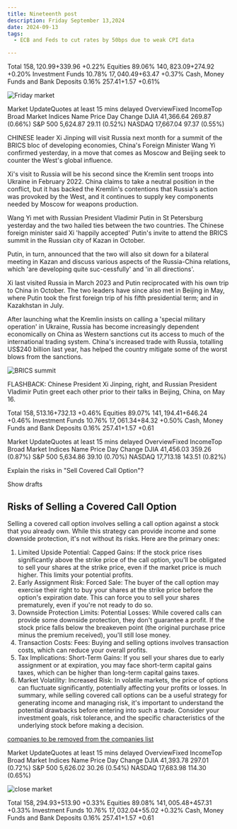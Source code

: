 ```yaml
---
title: Nineteenth post
description: Friday September 13,2024
date: 2024-09-13
tags:
  - ECB and Feds to cut rates by 50bps due to weak CPI data

---
```

Total
$158,120.99
+$339.96 +0.22%
Equities
89.06%
$140,823.09
+$274.92 +0.20%
Investment Funds
10.78%
$17,040.49
+$63.47 +0.37%
Cash, Money Funds and Bank Deposits
0.16%
$257.41
+$1.57 +0.61%

<img src="/img/image19.png" alt="Friday market"/>

Market UpdateQuotes at least 15 mins delayed
OverviewFixed IncomeTop Broad Market Indices
Name	Price	Day Change
DJIA	41,366.64	 269.87 (0.66%)
S&P 500	5,624.87	 29.11 (0.52%)
NASDAQ	17,667.04	 97.37 (0.55%)

CHINESE leader Xi Jinping will visit Russia next month for a summit of the BRICS bloc of developing economies, China's Foreign Minister Wang Yi confirmed yesterday, in a move that comes as Moscow and Beijing seek to counter the West's global influence.

Xi's visit to Russia will be his second since the Kremlin sent troops into Ukraine in February 2022. China claims to take a neutral position in the conflict, but it has backed the Kremlin's contentions that Russia's action was provoked by the West, and it continues to supply key components needed by Moscow for weapons production.

Wang Yi met with Russian President Vladimir Putin in St Petersburg yesterday and the two hailed ties between the two countries. The Chinese foreign minister said Xi 'happily accepted' Putin's invite to attend the BRICS summit in the Russian city of Kazan in October.

Putin, in turn, announced that the two will also sit down for a bilateral meeting in Kazan and discuss various aspects of the Russia-China relations, which 'are developing quite suc-cessfully' and 'in all directions'.

Xi last visited Russia in March 2023 and Putin reciprocated with his own trip to China in October. The two leaders have since also met in Beijing in May, where Putin took the first foreign trip of his fifth presidential term; and in Kazakhstan in July.

After launching what the Kremlin insists on calling a 'special military operation' in Ukraine, Russia has become increasingly dependent economically on China as Western sanctions cut its access to much of the international trading system. China's increased trade with Russia, totalling US$240 billion last year, has helped the country mitigate some of the worst blows from the sanctions.

<img src="/img/putin.png" alt="BRICS summit"/>

FLASHBACK: Chinese President Xi Jinping, right, and Russian President Vladimir Putin greet each other prior to their talks in Beijing, China, on May 16.

Total
$158,513.16
+$732.13 +0.46%
Equities
89.07%
$141,194.41
+$646.24 +0.46%
Investment Funds
10.76%
$17,061.34
+$84.32 +0.50%
Cash, Money Funds and Bank Deposits
0.16%
$257.41
+$1.57 +0.61

Market UpdateQuotes at least 15 mins delayed
OverviewFixed IncomeTop Broad Market Indices
Name	Price	Day Change
DJIA	41,456.03	 359.26 (0.87%)
S&P 500	5,634.86	 39.10 (0.70%)
NASDAQ	17,713.18	 143.51 (0.82%)


Explain the risks in "Sell Covered Call Option"?


Show drafts


<h2>Risks of Selling a Covered Call Option</h2>
Selling a covered call option involves selling a call option against a stock that you already own. While this strategy can provide income and some downside protection, it's not without its risks. Here are the primary ones:

1. Limited Upside Potential:
Capped Gains: If the stock price rises significantly above the strike price of the call option, you'll be obligated to sell your shares at the strike price, even if the market price is much higher. This limits your potential profits.
2. Early Assignment Risk:
Forced Sale: The buyer of the call option may exercise their right to buy your shares at the strike price before the option's expiration date. This can force you to sell your shares prematurely, even if you're not ready to do so.
3. Downside Protection Limits:
Potential Losses: While covered calls can provide some downside protection, they don't guarantee a profit. If the stock price falls below the breakeven point (the original purchase price minus the premium received), you'll still lose money.
4. Transaction Costs:
Fees: Buying and selling options involves transaction costs, which can reduce your overall profits.
5. Tax Implications:
Short-Term Gains: If you sell your shares due to early assignment or at expiration, you may face short-term capital gains taxes, which can be higher than long-term capital gains taxes.
6. Market Volatility:
Increased Risk: In volatile markets, the price of options can fluctuate significantly, potentially affecting your profits or losses.
In summary, while selling covered call options can be a useful strategy for generating income and managing risk, it's important to understand the potential drawbacks before entering into such a trade. Consider your investment goals, risk tolerance, and the specific characteristics of the underlying stock before making a decision.

[companies to be removed from the companies list](https://rgd.legalaffairs.gov.tt/ttRegisterIdentity/entry-i)

Market UpdateQuotes at least 15 mins delayed
OverviewFixed IncomeTop Broad Market Indices
Name	Price	Day Change
DJIA	41,393.78	 297.01 (0.72%)
S&P 500	5,626.02	 30.26 (0.54%)
NASDAQ	17,683.98	 114.30 (0.65%)

<img src="/img/image19.1.png" alt="close market"/>

Total
$158,294.93
+$513.90 +0.33%
Equities
89.08%
$141,005.48
+$457.31 +0.33%
Investment Funds
10.76%
$17,032.04
+$55.02 +0.32%
Cash, Money Funds and Bank Deposits
0.16%
$257.41
+$1.57 +0.61
